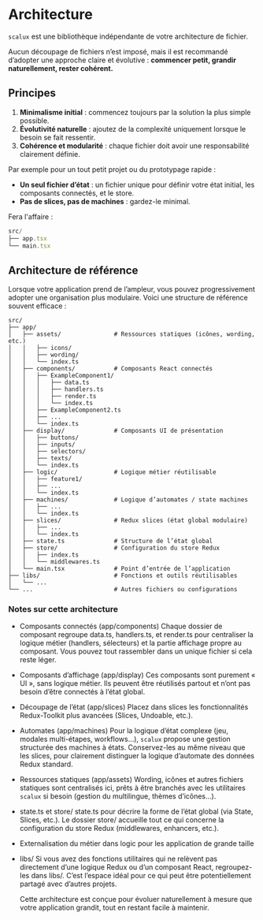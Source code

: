 # Architecture

`scalux` est une bibliothèque indépendante de votre architecture de fichier.

Aucun découpage de fichiers n’est imposé, mais il est recommandé d’adopter une approche claire et évolutive : **commencer petit, grandir naturellement, rester cohérent.**

## Principes

1. **Minimalisme initial** : commencez toujours par la solution la plus simple possible.
2. **Évolutivité naturelle** : ajoutez de la complexité uniquement lorsque le besoin se fait ressentir.
3. **Cohérence et modularité** : chaque fichier doit avoir une responsabilité clairement définie.

Par exemple pour un tout petit projet ou du prototypage rapide :

- **Un seul fichier d’état** : un fichier unique pour définir votre état initial, les composants connectés, et le store.
- **Pas de slices, pas de machines** : gardez-le minimal.

Fera l'affaire :

```ts
src/
├── app.tsx
└── main.tsx
```

## Architecture de référence

Lorsque votre application prend de l’ampleur, vous pouvez progressivement adopter une organisation plus modulaire. Voici une structure de référence souvent efficace :

```
src/
├── app/
│   ├── assets/               # Ressources statiques (icônes, wording, etc.)
│   │   ├── icons/
│   │   ├── wording/
│   │   └── index.ts
│   ├── components/           # Composants React connectés
│   │   ├── ExampleComponent1/
│   │   │   ├── data.ts
│   │   │   ├── handlers.ts
│   │   │   ├── render.ts
│   │   │   └── index.ts
│   │   ├── ExampleComponent2.ts
│   │   ├── ...
│   │   └── index.ts
│   ├── display/              # Composants UI de présentation
│   │   ├── buttons/
│   │   ├── inputs/
│   │   ├── selectors/
│   │   ├── texts/
│   │   └── index.ts
│   ├── logic/                # Logique métier réutilisable
│   │   ├── feature1/
│   │   ├── ...
│   │   └── index.ts
│   ├── machines/             # Logique d’automates / state machines
│   │   ├── ...
│   │   └── index.ts
│   ├── slices/               # Redux slices (état global modulaire)
│   │   ├── ...
│   │   └── index.ts
│   ├── state.ts              # Structure de l’état global
│   ├── store/                # Configuration du store Redux
│   │   ├── index.ts
│   │   └── middlewares.ts
│   └── main.tsx              # Point d’entrée de l’application
├── libs/                     # Fonctions et outils réutilisables
│   └── ...
└── ...                       # Autres fichiers ou configurations
```

### Notes sur cette architecture

- Composants connectés (app/components)
  Chaque dossier de composant regroupe data.ts, handlers.ts, et render.ts pour centraliser la logique métier (handlers, sélecteurs) et la partie affichage propre au composant. Vous pouvez tout rassembler dans un unique fichier si cela reste léger.
- Composants d’affichage (app/display)
  Ces composants sont purement « UI », sans logique métier. Ils peuvent être réutilisés partout et n’ont pas besoin d’être connectés à l’état global.
- Découpage de l’état (app/slices)
  Placez dans slices les fonctionnalités Redux-Toolkit plus avancées (Slices, Undoable, etc.).
- Automates (app/machines)
  Pour la logique d’état complexe (jeu, modales multi-étapes, workflows…), `scalux` propose une gestion structurée des machines à états. Conservez-les au même niveau que les slices, pour clairement distinguer la logique d’automate des données Redux standard.
- Ressources statiques (app/assets)
  Wording, icônes et autres fichiers statiques sont centralisés ici, prêts à être branchés avec les utilitaires `scalux` si besoin (gestion du multilingue, thèmes d’icônes…).
- state.ts et store/
  state.ts pour décrire la forme de l’état global (via State, Slices, etc.). Le dossier store/ accueille tout ce qui concerne la configuration du store Redux (middlewares, enhancers, etc.).
- Externalisation du métier dans logic pour les application de grande taille
- libs/
  Si vous avez des fonctions utilitaires qui ne relèvent pas directement d’une logique Redux ou d’un composant React, regroupez-les dans libs/. C’est l’espace idéal pour ce qui peut être potentiellement partagé avec d’autres projets.

  Cette architecture est conçue pour évoluer naturellement à mesure que votre application grandit, tout en restant facile à maintenir.
